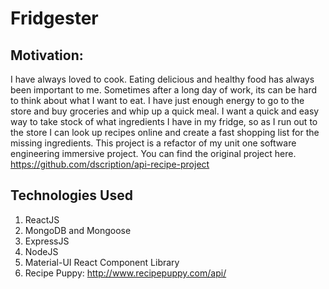 # Fridgester
## Motivation:
I have always loved to cook. Eating delicious and healthy food has always been important to me. Sometimes after a long day of work, its can be hard to think about what I want to eat. I have just enough energy to go to the store and buy groceries and whip up a quick meal. I want a quick and easy way to take stock of what ingredients I have in my fridge, so as I run out to the store I can look up recipes online and create a fast shopping list for the missing ingredients. This project is a refactor of my unit one software engineering immersive project. You can find the original project here. https://github.com/dscription/api-recipe-project

## Technologies Used
1. ReactJS
2. MongoDB and Mongoose
3. ExpressJS
4. NodeJS
5. Material-UI React Component Library
6. Recipe Puppy: http://www.recipepuppy.com/api/
   
